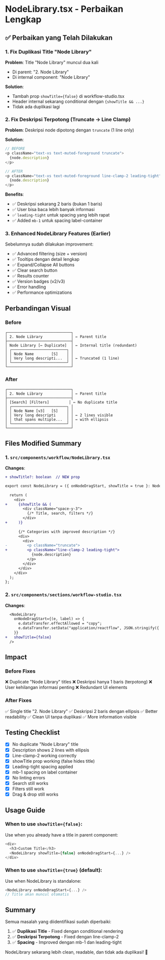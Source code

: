 # NodeLibrary.tsx - Perbaikan Lengkap

## ✅ Perbaikan yang Telah Dilakukan

### 1. Fix Duplikasi Title "Node Library"
**Problem**: Title "Node Library" muncul dua kali
- Di parent: "2. Node Library" 
- Di internal component: "Node Library"

**Solution**: 
- Tambah prop `showTitle={false}` di workflow-studio.tsx
- Header internal sekarang conditional dengan `{showTitle && ...}`
- Tidak ada duplikasi lagi

### 2. Fix Deskripsi Terpotong (Truncate → Line Clamp)
**Problem**: Deskripsi node dipotong dengan `truncate` (1 line only)

**Solution**: 
```typescript
// BEFORE
<p className="text-xs text-muted-foreground truncate">
  {node.description}
</p>

// AFTER  
<p className="text-xs text-muted-foreground line-clamp-2 leading-tight">
  {node.description}
</p>
```

**Benefits**:
- ✅ Deskripsi sekarang 2 baris (bukan 1 baris)
- ✅ User bisa baca lebih banyak informasi
- ✅ `leading-tight` untuk spacing yang lebih rapat
- ✅ Added `mb-1` untuk spacing label-container

### 3. Enhanced NodeLibrary Features (Earlier)
Sebelumnya sudah dilakukan improvement:
- ✅ Advanced filtering (size + version)
- ✅ Tooltips dengan detail lengkap
- ✅ Expand/Collapse All buttons
- ✅ Clear search button
- ✅ Results counter
- ✅ Version badges (v2/v3)
- ✅ Error handling
- ✅ Performance optimizations

## Perbandingan Visual

### Before
```
┌─────────────────────────────┐
│ 2. Node Library             │ ← Parent title
├─────────────────────────────┤
│ Node Library [← Duplicate]  │ ← Internal title (redundant)
│ ┌─────────────────────────┐ │
│ │ Node Name        [S]    │ │
│ │ Very long descripti...  │ │ ← Truncated (1 line)
│ └─────────────────────────┘ │
└─────────────────────────────┘
```

### After
```
┌─────────────────────────────┐
│ 2. Node Library             │ ← Parent title
├─────────────────────────────┤
│ [Search] [Filters]         │ ← No duplicate title
│ ┌─────────────────────────┐ │
│ │ Node Name [v3]   [S]    │ │
│ │ Very long descripti     │ │ ← 2 lines visible
│ │ that spans multiple...  │ │ ← with ellipsis
│ └─────────────────────────┘ │
└─────────────────────────────┘
```

## Files Modified Summary

### 1. `src/components/workflow/NodeLibrary.tsx`
**Changes**:
```diff
+ showTitle?: boolean  // NEW prop

export const NodeLibrary = ({ onNodeDragStart, showTitle = true }: NodeLibraryProps) => {
  
  return (
    <div>
+     {showTitle && (
        <div className="space-y-3">
          {/* Title, search, filters */}
        </div>
+     )}
      
      {/* Categories with improved description */}
      <div>
        <div>
-         <p className="truncate">
+         <p className="line-clamp-2 leading-tight">
            {node.description}
          </p>
        </div>
      </div>
    </div>
  );
};
```

### 2. `src/components/sections/workflow-studio.tsx`
**Changes**:
```diff
  <NodeLibrary
    onNodeDragStart={(e, label) => {
      e.dataTransfer.effectAllowed = "copy";
      e.dataTransfer.setData("application/reactflow", JSON.stringify({ label }));
    }}
+   showTitle={false}
  />
```

## Impact

### Before Fixes
❌ Duplicate "Node Library" titles
❌ Deskripsi hanya 1 baris (terpotong)
❌ User kehilangan informasi penting
❌ Redundant UI elements

### After Fixes  
✅ Single title "2. Node Library"
✅ Deskripsi 2 baris dengan ellipsis
✅ Better readability
✅ Clean UI tanpa duplikasi
✅ More information visible

## Testing Checklist

- [x] No duplicate "Node Library" title
- [x] Description shows 2 lines with ellipsis
- [x] Line-clamp-2 working correctly
- [x] showTitle prop working (false hides title)
- [x] Leading-tight spacing applied
- [x] mb-1 spacing on label container
- [x] No linting errors
- [x] Search still works
- [x] Filters still work
- [x] Drag & drop still works

## Usage Guide

### When to use `showTitle={false}`:
Use when you already have a title in parent component:
```typescript
<div>
  <h3>Custom Title</h3>
  <NodeLibrary showTitle={false} onNodeDragStart={...} />
</div>
```

### When to use `showTitle={true}` (default):
Use when NodeLibrary is standalone:
```typescript
<NodeLibrary onNodeDragStart={...} />
// Title akan muncul otomatis
```

## Summary

Semua masalah yang diidentifikasi sudah diperbaiki:
1. ✅ **Duplikasi Title** - Fixed dengan conditional rendering
2. ✅ **Deskripsi Terpotong** - Fixed dengan line-clamp-2
3. ✅ **Spacing** - Improved dengan mb-1 dan leading-tight

NodeLibrary sekarang lebih clean, readable, dan tidak ada duplikasi! 🎯

